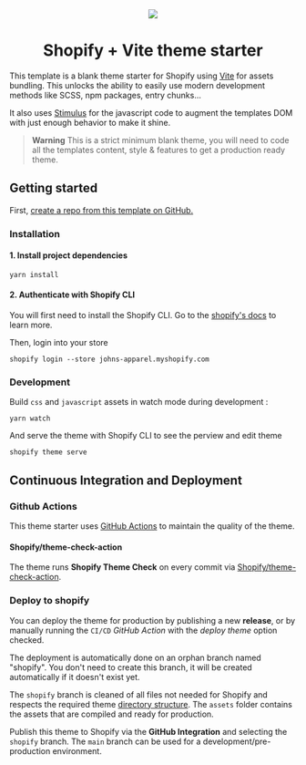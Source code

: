 <div align="center">
  <img src="https://user-images.githubusercontent.com/36634414/163683259-924c58d7-6b99-42ef-9b83-72b4896ecb0a.png" />
  <h1>Shopify + Vite theme starter</h1>
</div>

This template is a blank theme starter for Shopify using [Vite](https://vitejs.dev/) for assets bundling. This unlocks the ability to easily use modern development methods like SCSS, npm packages, entry chunks...

It also uses [Stimulus](https://stimulus.hotwired.dev/) for the javascript code to augment the templates DOM with just enough behavior to make it shine.
  
> **Warning**
> This is a strict minimum blank theme, you will need to code all the templates content, style & features to get a production ready theme.

## Getting started

First, [create a repo from this template on GitHub.](https://github.com/robinsimonklein/shopify-vite/generate)

### Installation

#### 1. Install project dependencies
```shell
yarn install
```

#### 2. Authenticate with Shopify CLI
You will first need to install the Shopify CLI. Go to the [shopify's docs](https://shopify.dev/themes/tools/cli) to learn more.

Then, login into your store
```shell
shopify login --store johns-apparel.myshopify.com
```

### Development

Build `css` and `javascript` assets in watch mode during development :
```shell
yarn watch
```

And serve the theme with Shopify CLI to see the perview and edit theme 
```shell
shopify theme serve
```

<!-- TODO: Add folder structure explanation -->

## Continuous Integration and Deployment

### Github Actions
This theme starter uses [GitHub Actions](https://github.com/features/actions) to maintain the quality of the theme.

#### Shopify/theme-check-action
The theme runs **Shopify Theme Check** on every commit via [Shopify/theme-check-action](https://github.com/Shopify/theme-check-action).

### Deploy to shopify

You can deploy the theme for production by publishing a new **release**, or by manually running the `CI/CD` *GitHub Action* with the *deploy theme* option checked.

The deployment is automatically done on an orphan branch named "shopify". You don't need to create this branch, it will be created automatically if it doesn't exist yet.

The `shopify` branch is cleaned of all files not needed for Shopify and respects the required theme [directory structure](https://shopify.dev/themes/architecture#directory-structure-and-component-types). 
The `assets` folder contains the assets that are compiled and ready for production.

Publish this theme to Shopify via the **GitHub Integration** and selecting the `shopify` branch. The `main` branch can be used for a development/pre-production environment.
